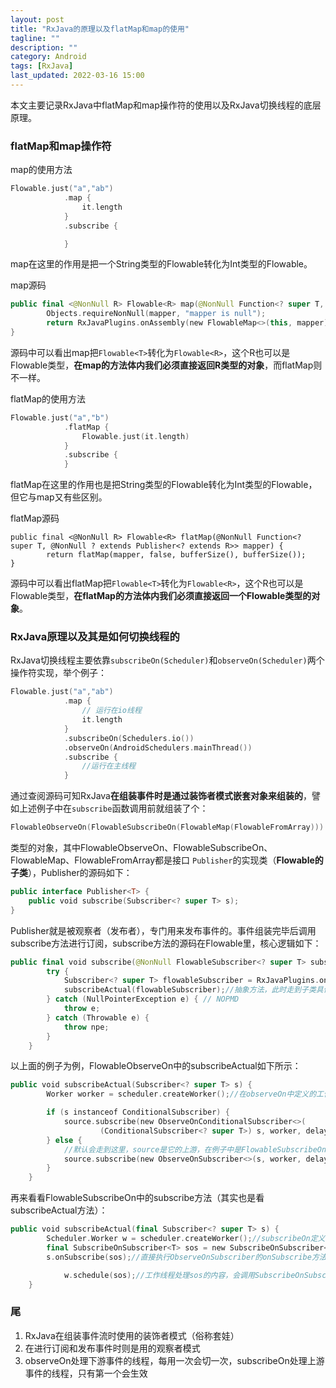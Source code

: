 ```yaml
---
layout: post
title: "RxJava的原理以及flatMap和map的使用"
tagline: ""
description: ""
category: Android
tags: [RxJava]
last_updated: 2022-03-16 15:00
---
```


本文主要记录RxJava中flatMap和map操作符的使用以及RxJava切换线程的底层原理。

### flatMap和map操作符

map的使用方法

```kotlin
Flowable.just("a","ab")
            .map {
                it.length
            }
            .subscribe {

            }
```

map在这里的作用是把一个String类型的Flowable转化为Int类型的Flowable。

map源码

```kotlin
public final <@NonNull R> Flowable<R> map(@NonNull Function<? super T, ? extends R> mapper) {
        Objects.requireNonNull(mapper, "mapper is null");
        return RxJavaPlugins.onAssembly(new FlowableMap<>(this, mapper));
}
```

源码中可以看出map把```Flowable<T>```转化为```Flowable<R>```，这个R也可以是Flowable类型，**在map的方法体内我们必须直接返回R类型的对象**，而flatMap则不一样。

flatMap的使用方法

```kotlin
Flowable.just("a","b")
            .flatMap {
                Flowable.just(it.length)
            }
            .subscribe {
            }
```

flatMap在这里的作用也是把String类型的Flowable转化为Int类型的Flowable，但它与map又有些区别。

flatMap源码

```
public final <@NonNull R> Flowable<R> flatMap(@NonNull Function<? super T, @NonNull ? extends Publisher<? extends R>> mapper) {
        return flatMap(mapper, false, bufferSize(), bufferSize());
}
```

源码中可以看出flatMap把```Flowable<T>```转化为```Flowable<R>```，这个R也可以是Flowable类型，**在flatMap的方法体内我们必须直接返回一个Flowable<R>类型的对象**。

### RxJava原理以及其是如何切换线程的

RxJava切换线程主要依靠```subscribeOn(Scheduler)```和```observeOn(Scheduler)```两个操作符实现，举个例子：

```kotlin
Flowable.just("a","ab")
            .map {
              	// 运行在io线程
                it.length
            }
            .subscribeOn(Schedulers.io())
            .observeOn(AndroidSchedulers.mainThread())
            .subscribe {
            	//运行在主线程
            }
```

通过查阅源码可知RxJava**在组装事件时是通过装饰者模式嵌套对象来组装的**，譬如上述例子中在```subscribe```函数调用前就组装了个：

```kotlin
FlowableObserveOn(FlowableSubscribeOn(FlowableMap(FlowableFromArray)))
```

类型的对象，其中FlowableObserveOn、FlowableSubscribeOn、FlowableMap、FlowableFromArray都是接口 ```Publisher```的实现类（**Flowable的子类**），Publisher的源码如下：

```kotlin
public interface Publisher<T> {
    public void subscribe(Subscriber<? super T> s);
}
```

Publisher就是被观察者（发布者），专门用来发布事件的。事件组装完毕后调用subscribe方法进行订阅，subscribe方法的源码在Flowable里，核心逻辑如下：

```kotlin
public final void subscribe(@NonNull FlowableSubscriber<? super T> subscriber) {
        try {
            Subscriber<? super T> flowableSubscriber = RxJavaPlugins.onSubscribe(this, subscriber);//这行是为了RxJava中一个hook方法，如果不调用RxJavaPlugins.setOnFlowableSubscribe方法默认返回subscriber自身
            subscribeActual(flowableSubscriber);//抽象方法，此时走到子类具体调用中
        } catch (NullPointerException e) { // NOPMD
            throw e;
        } catch (Throwable e) {
            throw npe;
        }
    }
```

以上面的例子为例，FlowableObserveOn中的subscribeActual如下所示：

```kotlin
public void subscribeActual(Subscriber<? super T> s) {
        Worker worker = scheduler.createWorker();//在observeOn中定义的工作线程，在这里是主线程

        if (s instanceof ConditionalSubscriber) {
            source.subscribe(new ObserveOnConditionalSubscriber<>(
                    (ConditionalSubscriber<? super T>) s, worker, delayError, prefetch));
        } else {
            //默认会走到这里，source是它的上游，在例子中是FlowableSubscribeOn
            source.subscribe(new ObserveOnSubscriber<>(s, worker, delayError, prefetch));
        }
    }
```

再来看看FlowableSubscribeOn中的subscribe方法（其实也是看subscribeActual方法）：

```kotlin
public void subscribeActual(final Subscriber<? super T> s) {
        Scheduler.Worker w = scheduler.createWorker();//subscribeOn定义的工作线程，这里指io线程
        final SubscribeOnSubscriber<T> sos = new SubscribeOnSubscriber<>(s, w, source, nonScheduledRequests);
        s.onSubscribe(sos);//直接执行ObserveOnSubscriber的onSubscribe方法

    		w.schedule(sos);//工作线程处理sos的内容，会调用SubscribeOnSubscriber中的run方法
    }
```



### 尾

1. RxJava在组装事件流时使用的装饰者模式（俗称套娃）
2. 在进行订阅和发布事件时则是用的观察者模式
3. observeOn处理下游事件的线程，每用一次会切一次，subscribeOn处理上游事件的线程，只有第一个会生效